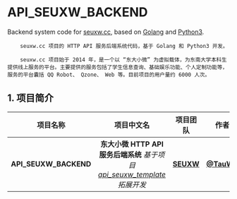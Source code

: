 # API\_SEUXW\_BACKEND
Backend system code for [seuxw.cc](http://seuxw.cc), based on [Golang](https://golang.org/) and [Python3](https://www.python.org/).
```
    seuxw.cc 项目的 HTTP API 服务后端系统代码，基于 Golang 和 Python3 开发。

    seuxw.cc 项目始于 2014 年，是一个以 “东大小微” 为虚拟载体，为东南大学本科生提供线上服务的平台。主要提供的服务包括了学生信息查询、基础娱乐功能、个人定制功能等，服务的平台囊括 QQ Robot、 Qzone、 Web 等。目前项目的用户量约 6000 人次。
```

## 1. 项目简介
| 项目名称 | 项目中文名 | 项目团队 | 作者 | 创建日期 |
| :-: | :-: | :-: | :-: | :-: |
| **API\_SEUXW\_BACKEND** | **东大小微 HTTP API 服务后端系统** *基于项目 [api\_seuxw\_template](https://github.com/seuxw/api_seuxw_template) 拓展开发* | **[SEUXW](https://github.com/seuxw)** | **[@TauWu](https://github.com/TauWu)** | 2018-06-29 |